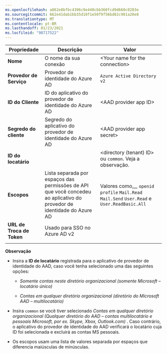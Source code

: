 ```yaml
---
ms.openlocfilehash: a862e8bfbc4396c9e440cbb360fcd9d660c0203e
ms.sourcegitcommit: 662e41dab1bb35d10f1e50f9f56bd82c901a20e8
ms.translationtype: MT
ms.contentlocale: pt-BR
ms.lasthandoff: 01/23/2021
ms.locfileid: "98717522"
---
```


<!-- Azure AD v2 settings -->
<!-- Fixed ID -->

| **Propriedade** | **Descrição** | **Valor** |
|---|---|---|
|**Nome** | O nome da sua conexão | \<Your name for the connection\> <img width="300px">|
|**Provedor de Serviço**| Provedor de identidade do Azure AD | `Azure Active Directory v2` |
|**ID do Cliente** | ID do aplicativo do provedor de identidade do Azure AD| \<AAD provider app ID\> |
|**Segredo do cliente** | Segredo do aplicativo do provedor de identidade do Azure AD| \<AAD provider app secret\> |
|**ID do locatário** | | \<directory (tenant) ID\> ou `common`. Veja a observação. |
|**Escopos** |Lista separada por espaços das permissões de API que você concedeu ao aplicativo do provedor de identidade do Azure AD| Valores como,,,, `openid` `profile` `Mail.Read` `Mail.Send` `User.Read` e `User.ReadBasic.All` |
|**URL de Troca de Token** |Usado para SSO no Azure AD v2| |
| | |

**Observação**

- Insira a **ID de locatário** registrada para o aplicativo de provedor de identidade do AAD, caso você tenha selecionado uma das seguintes opções:

    - *Somente contas neste diretório organizacional (somente Microsoft – locatário único)*

    - *Contas em qualquer diretório organizacional (diretório do Microsoft AAD – multilocatário)*
- Insira `common` se você tiver selecionado *Contas em qualquer diretório organizacional (Qualquer diretório do AAD – contas multilocatário e pessoais Microsoft, por ex. Skype, Xbox, Outlook.com)* . Caso contrário, o aplicativo do provedor de identidade do AAD verificará o locatário cuja ID foi selecionada e excluirá as contas MS pessoais.
- Os escopos usam uma lista de valores separada por espaços que diferencia maiúsculas de minúsculas.
